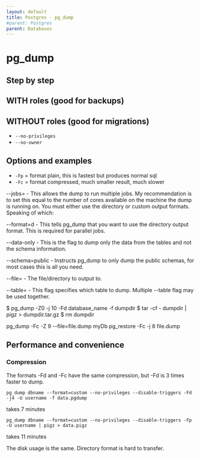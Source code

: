 ```yaml
---
layout: default
title: Postgres - pg_dump
#parent: Postgres
parent: Databases
---
```


# pg_dump


## Step by step




## WITH roles (good for backups)

## WITHOUT roles (good for migrations)

* `--no-privileges`
* `--no-owner`


## Options and examples

* `-Fp` = format plain, this is fastest but produces normal sql
* `-Fc` = format compressed, much smaller result, much slower


--jobs=<NUMBER OF CORES> - This allows the dump to run multiple jobs. My recommendation is to set this equal to the number of cores available on the machine the dump is running on. You must either use the directory or custom output formats. Speaking of which:

--format=d - This tells pg_dump that you want to use the directory output format. This is required for parallel jobs.

--data-only - This is the flag to dump only the data from the tables and not the schema information.

--schema=public - Instructs pg_dump to only dump the public schemas, for most cases this is all you need.

--file=<NAME OF DUMP> - The file/directory to output to.

--table=<NAME OF TABLE> - This flag specifies which table to dump. Multiple --table flag may be used together.




$ pg_dump -Z0 -j 10 -Fd database_name -f dumpdir
$ tar -cf - dumpdir | pigz > dumpdir.tar.gz
$ rm dumpdir


pg_dump -Fc -Z 9  --file=file.dump myDb
pg_restore -Fc -j 8  file.dump


## Performance and convenience

### Compression

The formats -Fd and -Fc have the same compression, but -Fd is 3 times faster to dump.


```pg_dump dbname --format=custom --no-privileges --disable-triggers -Fd -j4 -U username -f data.pgdump```

takes 7 minutes  

```pg_dump dbname --format=custom --no-privileges --disable-triggers -Fp -U username | pigz > data.pigz```

takes 11 minutes

The disk usage is the same. Directory format is hard to transfer.
